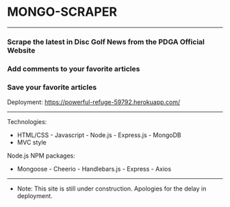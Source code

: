 # MONGO-SCRAPER

***
### Scrape the latest in Disc Golf News from the PDGA Official Website
### Add comments to your favorite articles
### Save your favorite articles

Deployment: https://powerful-refuge-59792.herokuapp.com/

***

Technologies:
* HTML/CSS - Javascript - Node.js - Express.js - MongoDB
* MVC style

Node.js NPM packages:
* Mongoose - Cheerio - Handlebars.js - Express - Axios

***

* Note: This site is still under construction. Apologies for the delay in deployment.

